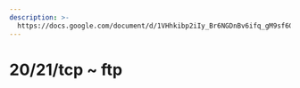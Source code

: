 ```yaml
---
description: >-
  https://docs.google.com/document/d/1VHhkibp2iIy_Br6NGDnBv6ifq_gM9sf6GyhcEZ8e_EU/edit?tab=t.0
---
```


# 20/21/tcp \~ ftp

